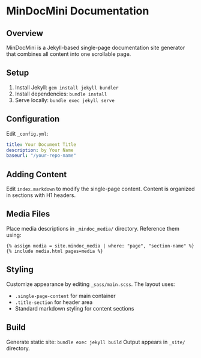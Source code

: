 # MinDocMini Documentation

## Overview
MinDocMini is a Jekyll-based single-page documentation site generator that combines all content into one scrollable page.

## Setup
1. Install Jekyll: `gem install jekyll bundler`
2. Install dependencies: `bundle install`
3. Serve locally: `bundle exec jekyll serve`

## Configuration
Edit `_config.yml`:
```yaml
title: Your Document Title
description: by Your Name
baseurl: "/your-repo-name"
```

## Adding Content
Edit `index.markdown` to modify the single-page content. Content is organized in sections with H1 headers.

## Media Files
Place media descriptions in `_mindoc_media/` directory. Reference them using:
```liquid
{% assign media = site.mindoc_media | where: "page", "section-name" %}
{% include media.html pages=media %}
```

## Styling
Customize appearance by editing `_sass/main.scss`. The layout uses:
- `.single-page-content` for main container
- `.title-section` for header area
- Standard markdown styling for content sections

## Build
Generate static site: `bundle exec jekyll build`
Output appears in `_site/` directory.
